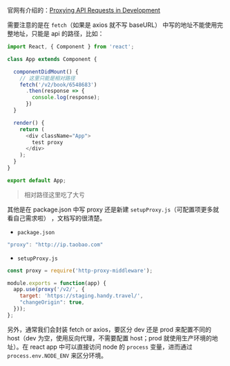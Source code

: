 官网有介绍的：[Proxying API Requests in Development](https://facebook.github.io/create-react-app/docs/proxying-api-requests-in-development)

需要注意的是在 `fetch`（如果是 axios 就不写 baseURL） 中写的地址不能使用完整地址，只能是 api 的路径，比如：

```js
import React, { Component } from 'react';

class App extends Component {

  componentDidMount() {
    // 这里只能是相对路径
    fetch('/v2/book/6548683')
      .then(response => {
        console.log(response);
      })
  }

  render() {
    return (
      <div className="App">
        test proxy
      </div>
    );
  }
}

export default App;
```

> 相对路径这里吃了大亏

其他是在 package.json 中写 proxy 还是新建 `setupProxy.js`（可配置项更多就看自己需求啦） ，文档写的很清楚。

- `package.json` 

```js
"proxy": "http://ip.taobao.com"
```

- `setupProxy.js`

```js
const proxy = require('http-proxy-middleware');

module.exports = function(app) {
  app.use(proxy('/v2/', {
    target: 'https://staging.handy.travel/',
    "changeOrigin": true,
  }));
};
```

另外，通常我们会封装 fetch or axios，要区分 dev 还是 prod 来配置不同的 host（dev 为空，使用反向代理，不需要配置 host；prod 就使用生产环境的地址）。在 react app 中可以直接访问 node 的 `process` 变量，进而通过 `process.env.NODE_ENV` 来区分环境。

